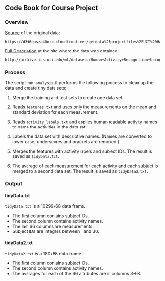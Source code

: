 ## Code Book for Course Project

### Overview

[Source](https://d396qusza40orc.cloudfront.net/getdata%2Fprojectfiles%2FUCI%20HAR%20Dataset.zip) of the original data:

	https://d396qusza40orc.cloudfront.net/getdata%2Fprojectfiles%2FUCI%20HAR%20Dataset.zip

[Full Description](http://archive.ics.uci.edu/ml/datasets/Human+Activity+Recognition+Using+Smartphones) at the site where the data was obtained:

	http://archive.ics.uci.edu/ml/datasets/Human+Activity+Recognition+Using+Smartphones
	
### Process

The script `run_analysis.R` performs the following process to clean up the data and create tiny data sets:

1. Merge the training and test sets to create one data set.

2. Reads `features.txt` and uses only the measurements on the mean and standard deviation for each measurement. 

3. Reads `activity_labels.txt` and applies human readable activity names to name the activities in the data set.

4. Labels the data set with descriptive names. (Names are converted to lower case; underscores and brackets are removed.)

5. Merges the features with activity labels and subject IDs. The result is saved as `tidyData.txt`.

6. The average of each measurement for each activity and each subject is merged to a second data set. The result is saved as `tidyData2.txt`.

### Output

#### tidyData.txt

`tidyData.txt` is a 10299x68 data frame. 

- The first column contains subject IDs. 
- The second column contains activity names.
- The last 66 columns are measurements. 
- Subject IDs are integers between 1 and 30.

#### tidyData2.txt

`tidyData2.txt` is a 180x68 data frame. 

- The first column contains subject IDs. 
- The second column contains activity names.
- The averages for each of the 66 attributes are in columns 3-68.
